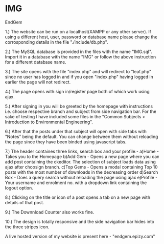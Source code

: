 # IMG
 EndGem

1.) The website can be run on a localhost(XAMPP or any other server). If using a different host, user, password or database name please change the corrosponding details in the file "./include/db.php".

2.) The MySQL database is provided in the files with the name "IMG.sql". Import it in a database with the name "IMG" or follow the above instruction for a different database name.

3.) The site opens with the file "index.php" and will redirect to "leaf.php" since no user has logged in and if you open "index.php" having logged in earlier the page will not redirect.

4.) The page opens with sign in/register page both of which work using ajax.

5.) After signing in you will be greeted by the homepage with instructions i.e. choose respective branch and subject from side navigation bar. For the sake of testing I have included some files in the "Common Subjects > Introduction to Environmental Engineering".

6.) After that the posts under that subject will open with side tabs with "Notes" being the default. You can change between them without reloading the page since they have been binded using javascript tabs.

7.) The header containes three links, search box and your profile:-
   a)Home - Takes you to the Homepage
   b)Add Gem - Opens a new page where you can add post containing the ckeditor. The selection of subject loads data using ajax      after choosign branch.
   c)Top Gems - Opens a modal containing Top 10 posts with the most number of downloads in the decreasing order
   d)Search Box - Does a query search without reloading the page using ajax
   e)Profile - Your username and enrolment no. with a dropdown link containing the logout option.
   
8.) Clicking on the title or icon of a post opens a tab on a new page with details of that post.

9.) The Downnload Counter also works fine.

10.) The design is totally responsive and the side navigation bar hides into the three stripes icon.

 A live hosted version of my website is present here - "endgem.epizy.com" 
